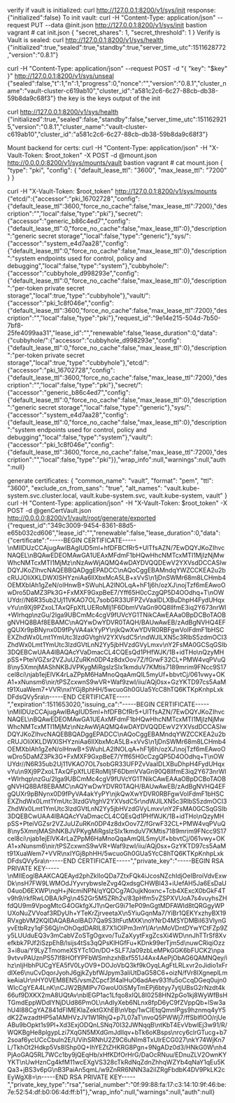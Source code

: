 verify if vault is initialized:
curl http://127.0.0.1:8200/v1/sys/init
response:
{"initialized":false}
To init vault:
curl -H "Content-Type: application/json" --request PUT --data @init.json http://127.0.0.1:8200/v1/sys/init
bastion vagrant # cat init.json
{
  "secret_shares": 1,
  "secret_threshold": 1
}
Verify is Vault is sealed:
curl http://127.0.0.1:8200/v1/sys/health
{"initialized":true,"sealed":true,"standby":true,"server_time_utc":1511628772,"version":"0.8.1"}


curl -H "Content-Type: application/json" --request POST -d "{ \"key\": \"$key\" }" http://127.0.0.1:8200/v1/sys/unseal
{"sealed":false,"t":1,"n":1,"progress":0,"nonce":"","version":"0.8.1","cluster_name":"vault-cluster-c619ab10","cluster_id":"a581c2c6-6c27-88cb-db38-59b8da9c68f3"}
the key is the keys output of the init

curl http://127.0.0.1:8200/v1/sys/health
{"initialized":true,"sealed":false,"standby":false,"server_time_utc":1511629215,"version":"0.8.1","cluster_name":"vault-cluster-c619ab10","cluster_id":"a581c2c6-6c27-88cb-db38-59b8da9c68f3"}


Mount backend for certs:
curl -H "Content-Type: application/json" -H "X-Vault-Token: $root_token" -X POST -d @mount.json http://0.0.0.0:8200/v1/sys/mounts/vault
bastion vagrant # cat mount.json
{
    "type": "pki",
    "config": {
      "default_lease_ttl": "3600",
      "max_lease_ttl": "7200"
    }
}

curl -H "X-Vault-Token: $root_token" http://127.0.0.1:8200/v1/sys/mounts
{"etcd/":{"accessor":"pki_16702728","config":{"default_lease_ttl":3600,"force_no_cache":false,"max_lease_ttl":7200},"description":"","local":false,"type":"pki"},"secret/":{"accessor":"generic_b86c4ed7","config":{"default_lease_ttl":0,"force_no_cache":false,"max_lease_ttl":0},"description":"generic secret storage","local":false,"type":"generic"},"sys/":{"accessor":"system_e4d7aa28","config":{"default_lease_ttl":0,"force_no_cache":false,"max_lease_ttl":0},"description":"system endpoints used for control, policy and debugging","local":false,"type":"system"},"cubbyhole/":{"accessor":"cubbyhole_d998293e","config":{"default_lease_ttl":0,"force_no_cache":false,"max_lease_ttl":0},"description":"per-token private secret storage","local":true,"type":"cubbyhole"},"vault/":{"accessor":"pki_1c8f046e","config":{"default_lease_ttl":3600,"force_no_cache":false,"max_lease_ttl":7200},"description":"","local":false,"type":"pki"},"request_id":"9e14e215-504d-7b50-7bf8-25fe4099aa31","lease_id":"","renewable":false,"lease_duration":0,"data":{"cubbyhole/":{"accessor":"cubbyhole_d998293e","config":{"default_lease_ttl":0,"force_no_cache":false,"max_lease_ttl":0},"description":"per-token private secret storage","local":true,"type":"cubbyhole"},"etcd/":{"accessor":"pki_16702728","config":{"default_lease_ttl":3600,"force_no_cache":false,"max_lease_ttl":7200},"description":"","local":false,"type":"pki"},"secret/":{"accessor":"generic_b86c4ed7","config":{"default_lease_ttl":0,"force_no_cache":false,"max_lease_ttl":0},"description":"generic secret storage","local":false,"type":"generic"},"sys/":{"accessor":"system_e4d7aa28","config":{"default_lease_ttl":0,"force_no_cache":false,"max_lease_ttl":0},"description":"system endpoints used for control, policy and debugging","local":false,"type":"system"},"vault/":{"accessor":"pki_1c8f046e","config":{"default_lease_ttl":3600,"force_no_cache":false,"max_lease_ttl":7200},"description":"","local":false,"type":"pki"}},"wrap_info":null,"warnings":null,"auth":null}


generate certificates:
{
    "common_name": "vault",
    "format": "pem",
    "ttl": "3600",
    "exclude_cn_from_sans": "true",
    "alt_names": "vault.kube-system.svc.cluster.local, vault.kube-system.svc, vault.kube-system, vault"
}
curl -H "Content-Type: application/json" -H "X-Vault-Token: $root_token" -X POST -d @genCertVault.json http://0.0.0.0:8200/v1/vault/root/generate/exported
{"request_id":"349c3009-9454-8361-88d5-e65b032cd606","lease_id":"","renewable":false,"lease_duration":0,"data":{"certificate":"-----BEGIN CERTIFICATE-----\nMIIDUzCCAjugAwIBAgIUD5mI+hfDFBCfRr5+UlTfsAZN/7EwDQYJKoZIhvcNAQEL\nBQAwEDEOMAwGA1UEAxMFdmF1bHQwHhcNMTcxMTI1MjIzNjMwWhcNMTcxMTI1MjMz\nNzAwWjAQMQ4wDAYDVQQDEwV2YXVsdDCCASIwDQYJKoZIhvcNAQEBBQADggEPADCC\nAQoCggEBAMndqYWZCCKEA2u2bcRUJOIiXKLDWXISHYzniAa6IlXbxMcA5LB+xVvS\n1jDnSWMr68m8LCHmb4OEMXbIAh1gZeN/olHnwB+SWuhLA2lNOLqA+hF1j6h/ozXJ\nojTzf6mEAwoOwDro5DaMZ3Pk3G+FxMXF9GxpBeE7/Yff65H0cCzgQP5D4OOdhq+T\nOWUYdr//N6R35ub2Uj11VKAO7OL7sobGR33UFPZvVaaIDLXBuDhpH4FydUHqxvYu\n9Xj9PZxoLTAxQFpXfLUERoMlj1F6DbmVVaGn90Q8lIfmE3iq2Y673nrWl+WIrhqp\nzGu/2Iga9UBCmMc4cgV9fUVcYG1TNikCAwEAAaOBpDCBoTAOBgNVHQ8BAf8EBAMC\nAQYwDwYDVR0TAQH/BAUwAwEB/zAdBgNVHQ4EFgQUXr9pBNynx0D9fPyVA4akYyPY\njkQwXwYDVR0RBFgwVoIFdmF1bHSCEXZhdWx0Lmt1YmUtc3lzdGVtghV2YXVsdC5r\ndWJlLXN5c3RlbS5zdmOCI3ZhdWx0Lmt1YmUtc3lzdGVtLnN2Yy5jbHVzdGVyLmxv\nY2FsMA0GCSqGSIb3DQEBCwUAA4IBAQAcYVaDmacCL4CQEsQd1PHfWJK/1B+idTHo\nQzyMHpSS+PteiVGZsr2VZJuUZuRKn0DP4z8dxOov7Z/fGrwF32CL+PMW4vqPVuQ8\ny5XmnjMAShNKBJVPKygMiRgsIzSIx1kmduV7KMtis7189mrim9FNcc9S17cel8ci\njab1ejElVK4rLaZPpM6HaMnoQqaAmQIL5myUf+bbvtCj/061vwy+OKA1+xNunsm6\nir/tPSZcxwnS9wVR+Waf9zwI/iiu/AQj0sx+GzYKTD97cs5AaMt91XuaWem7+VVR\nxIYGj8phHH/5wcuoGh0GUa5YcC8hTQ6KTKpKnhpLxkDFdsQVy5ra\n-----END CERTIFICATE-----","expiration":1511653020,"issuing_ca":"-----BEGIN CERTIFICATE-----\nMIIDUzCCAjugAwIBAgIUD5mI+hfDFBCfRr5+UlTfsAZN/7EwDQYJKoZIhvcNAQEL\nBQAwEDEOMAwGA1UEAxMFdmF1bHQwHhcNMTcxMTI1MjIzNjMwWhcNMTcxMTI1MjMz\nNzAwWjAQMQ4wDAYDVQQDEwV2YXVsdDCCASIwDQYJKoZIhvcNAQEBBQADggEPADCC\nAQoCggEBAMndqYWZCCKEA2u2bcRUJOIiXKLDWXISHYzniAa6IlXbxMcA5LB+xVvS\n1jDnSWMr68m8LCHmb4OEMXbIAh1gZeN/olHnwB+SWuhLA2lNOLqA+hF1j6h/ozXJ\nojTzf6mEAwoOwDro5DaMZ3Pk3G+FxMXF9GxpBeE7/Yff65H0cCzgQP5D4OOdhq+T\nOWUYdr//N6R35ub2Uj11VKAO7OL7sobGR33UFPZvVaaIDLXBuDhpH4FydUHqxvYu\n9Xj9PZxoLTAxQFpXfLUERoMlj1F6DbmVVaGn90Q8lIfmE3iq2Y673nrWl+WIrhqp\nzGu/2Iga9UBCmMc4cgV9fUVcYG1TNikCAwEAAaOBpDCBoTAOBgNVHQ8BAf8EBAMC\nAQYwDwYDVR0TAQH/BAUwAwEB/zAdBgNVHQ4EFgQUXr9pBNynx0D9fPyVA4akYyPY\njkQwXwYDVR0RBFgwVoIFdmF1bHSCEXZhdWx0Lmt1YmUtc3lzdGVtghV2YXVsdC5r\ndWJlLXN5c3RlbS5zdmOCI3ZhdWx0Lmt1YmUtc3lzdGVtLnN2Yy5jbHVzdGVyLmxv\nY2FsMA0GCSqGSIb3DQEBCwUAA4IBAQAcYVaDmacCL4CQEsQd1PHfWJK/1B+idTHo\nQzyMHpSS+PteiVGZsr2VZJuUZuRKn0DP4z8dxOov7Z/fGrwF32CL+PMW4vqPVuQ8\ny5XmnjMAShNKBJVPKygMiRgsIzSIx1kmduV7KMtis7189mrim9FNcc9S17cel8ci\njab1ejElVK4rLaZPpM6HaMnoQqaAmQIL5myUf+bbvtCj/061vwy+OKA1+xNunsm6\nir/tPSZcxwnS9wVR+Waf9zwI/iiu/AQj0sx+GzYKTD97cs5AaMt91XuaWem7+VVR\nxIYGj8phHH/5wcuoGh0GUa5YcC8hTQ6KTKpKnhpLxkDFdsQVy5ra\n-----END CERTIFICATE-----","private_key":"-----BEGIN RSA PRIVATE KEY-----\nMIIEogIBAAKCAQEAyd2phZkIIoQDa7ZtxFQk4iJcosNZchIdjOeIBroiVdvExwDk\nsH7FW9LWMOdJYyvrybwsIeZvg4QxdsgCHWBl43+iUefAH5Ja6EsDaU04uoD6EXWP\nqH+jNcmiNPN/qYQDCg7AOujkNoxnc+Tcb4XExcX0bGkF4Tv9h9/rkfRwLOBA/kPg\n452Gr5M5ZRh2v/83pHfm5vZSPXVUoA7s4vuyhsZHfdQU9m9VpogMtcG4OGkfgXJ1\nQerG9i71eP09nGgtMDFAWld8tQRGgyWPUXoNuZVVoaf3RDyUh+YTeKrZjrveetaX\n5YiuGqnMa7/YiBr1QEKYxzhyBX19RVxgbVM2KQIDAQABAoIBAD7Qa9S3ltFutMXK\noYNrD4MSYDMBiI63VlynGyvEtbRzy1qFS6Qj/nOhOqdDARIL87X1iOIPm3mYI/Ar\nMoVDntDYwYCtFZp9Zy5LUUduEQ3v3mCabVZoSTgOgxvo/TuZaXyytFxgZcsXi4WD\nnJhTTrSf8Xvefkbk7PJf2iSzpEhB/lsijs4tSs3qQPsKlHGfFu+KDnk99erTjm5d\nuwCRiqiOzz3+i8ua/Y9LyZTmomeXSYTc1On/DO+SLF7Ja09zbLeMPkGGK6bFUCK2\npa9vtvvPAUznPS57lf8HOfYPFbWSmhzxhBxf551J4Ax4AePjObAG6QAMNQey/ihz\nIjHbhPUCgYEA5fV0LyOV9+DOJoVbQ3kf9kOyqLAgFtLRLxvr2oJidio1xFrdIXe6\nuCvDqorJyohJ6gjkZybfWJpym3aliUtDaG58C6+oizN/fVr8lXgneplLmkeAiaUr\nHY0VEM8EN5/vsmZCpcf3f4aIHuO6adAev931fu5oCcqDGeq0ujn0WIcCgYEA4LnK\nCJW2BjMlPv7GwoU0iSMyTmEPj6btyy7ytjUBsG2rNzdt4k66uf9DXKX2mA8UQtAv\nblEGP1ac1Lfqo8xlQL8I0258HN2pGo1kj8WyWfBsHTGmdEppWDdlYNjDUd86PmOL\nAdIyXeb6NLnx8fpD6yC9fZVppQb+lSw3ahU4l88CgYAZ841dFIMEKlaZektGXhEB\nVbp/1wCIEtqQmnIPgs9hznmq4yY5dK2ZwzadtHP5a1AMHVzJV1W1RhjQ+p7L07aT\nvoQ5PWWj7/ffSblflOO/rjUeABu9bOpkt1s9Pl+Xd3ExjODQnLSNq70I32JWNqqB\ntKbT4EvVbwlEj3w91/R/WQKBgHe8plgypLzi7XqGN5MXdGmJdllqv+bTk6oKBsps\nrcy6clrGTucg+b72soaf6ycUCcCbuln2E/UVihSRNhU2Z9C6uNIm8TxUIrECG027\nkY74WjKn7L/TkhOt2Hdkp5Vs8lShp0Q+IhYEZtZHKRG8Pgn+9NgADz0d3/HNkG0W\nh4PjAoGAQ5RL7WCc1by9jQEqHb/xHfKDfOrHrG/DaOcRNuu/EDnuZLV2OwnKYYKT\nUwHznCg4kfM11wcEXgVS328cTkRdNqZdnZhhqWZYb4qNaY1qEu5KQa3+jBS3v6pG\nB3PaiAn5qmL/w9ZnRR6NNN3a2iIZRgFbdbK4DV9PkLK2cEyWgX8=\n-----END RSA PRIVATE KEY-----","private_key_type":"rsa","serial_number":"0f:99:88:fa:17:c3:14:10:9f:46:be:7e:52:54:df:b0:06:4d:ff:b1"},"wrap_info":null,"warnings":null,"auth":null}

